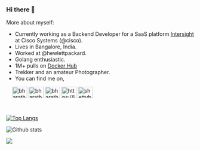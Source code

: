 ### Hi there 👋

More about myself:
- Currently working as a Backend Developer for a SaaS platform [Intersight](https://intersight.com/) at Cisco Systems (@cisco).
- Lives in Bangalore, India.
- Worked at @hewlettpackard.
- Golang enthusiastic.
- 1M+ pulls on [Docker Hub](https://hub.docker.com/u/bharathshetty4)
- Trekker and an amateur Photographer. 
- You can find me on,
<p align="left"> &nbsp &nbsp
  <a href="https://www.linkedin.com/in/bharathshetty4/" target="blank"><img align="center"
      src="https://raw.githubusercontent.com/rahuldkjain/github-profile-readme-generator/master/src/images/icons/Social/linked-in-alt.svg"
      alt="bharath kumar" height="30" width="40" /></a>
  <a href="https://instagram.com/bharath.shetty__/" target="blank"><img align="center"
      src="https://raw.githubusercontent.com/rahuldkjain/github-profile-readme-generator/master/src/images/icons/Social/instagram.svg"
      alt="bharath.shetty__" height="30" width="40" /></a>
  <a href="https://stackoverflow.com/users/4665710/bharath-kumar" target="blank"><img align="center"
      src="https://upload.wikimedia.org/wikipedia/commons/thumb/e/ef/Stack_Overflow_icon.svg/768px-Stack_Overflow_icon.svg.png"
      alt="bharath.shetty__" height="30" width="40" /></a>
 <a href="https://leetcode.com/bharathshetty4/" target="blank"><img align="center"
      src="https://user-images.githubusercontent.com/32040901/79929570-197c2480-8414-11ea-9358-c92a53916a7f.png"
      alt="https://leetcode.com/bharathshetty4/" height="30" width="40" /></a>
 <a href="mailto:shettybharath4@gmail.com" target="blank"><img align="center"
      src="https://logodix.com/logo/4406.png"
      alt="shettybharath4@gmail.com" height="30" width="40" /></a> 
</p>

<br/>



<!--
**bharathshetty4/bharathshetty4** is a ✨ _special_ ✨ repository because its `README.md` (this file) appears on your GitHub profile.

Here are some ideas to get you started:

- 🌱 I’m currently learning ...
- 👯 I’m looking to collaborate on ...
- 🤔 I’m looking for help with ...
- 💬 Ask me about ...
- 📫 How to reach me: ...
- 😄 Pronouns: ...
- ⚡ Fun fact: ...
-->

 [![Top Langs](https://github-readme-stats.vercel.app/api/top-langs/?username=bharathshetty4&theme=light&layout=compact&align=right&width=40%&hide_border=true)](https://github.com/bharathshetty4/github-readme-stats) 
 
 ![Github stats](https://github-readme-stats.vercel.app/api?username=bharathshetty4&layout=compact&count_private=true&hide=issues&hide_border=true)


![](https://komarev.com/ghpvc/?username=bharathshetty4&label=PROFILE+VIEWS)
